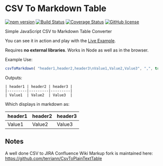 # CSV To Markdown Table

[![npm version](https://badge.fury.io/js/csv-to-markdown-table.svg)](https://badge.fury.io/js/csv-to-markdown-table)
[![Build Status](https://travis-ci.org/donatj/CsvToMarkdownTable.svg?branch=master)](https://travis-ci.org/donatj/CsvToMarkdownTable)
[![Coverage Status](https://coveralls.io/repos/github/donatj/CsvToMarkdownTable/badge.svg?branch=master)](https://coveralls.io/github/donatj/CsvToMarkdownTable?branch=master)
[![GitHub license](https://img.shields.io/badge/license-MIT-blue.svg)](https://raw.githubusercontent.com/donatj/csvtomarkdowntable/master/LICENSE.md)

Simple JavaScript CSV to Markdown Table Converter

You can see it in action and play with the [Live Example](https://donatstudios.com/CsvToMarkdownTable).

Requires **no external libraries**. Works in Node as well as in the browser.

Example Use:

```js
csvToMarkdown( "header1,header2,header3\nValue1,Value2,Value3", ",", true);
```

Outputs:

```
| header1 | header2 | header3 | 
|---------|---------|---------| 
| Value1  | Value2  | Value3  | 
```

Which displays in markdown as:

| header1 | header2 | header3 | 
|---------|---------|---------| 
| Value1  | Value2  | Value3  | 

## Notes

A well done CSV to JIRA Confluence Wiki Markup fork is maintained here: https://github.com/terriann/CsvToPlainTextTable
